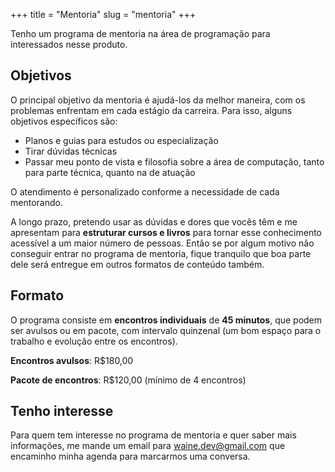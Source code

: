 +++
title = "Mentoria"
slug = "mentoria"
+++

Tenho um programa de mentoria na área de programação para interessados nesse produto.

## Objetivos

O principal objetivo da mentoria é ajudá-los da melhor maneira, com os problemas enfrentam em cada estágio da carreira.
Para isso, alguns objetivos específicos são:

- Planos e guias para estudos ou especialização
- Tirar dúvidas técnicas
- Passar meu ponto de vista e filosofia sobre a área de computação, tanto para parte técnica, quanto na de atuação

O atendimento é personalizado conforme a necessidade de cada mentorando.

A longo prazo, pretendo usar as dúvidas e dores que vocês têm e me apresentam para **estruturar cursos e livros** para tornar esse conhecimento acessível a um maior número de pessoas.
Então se por algum motivo não conseguir entrar no programa de mentoria, fique tranquilo que boa parte dele será entregue em outros formatos de conteúdo também.

## Formato

O programa consiste em **encontros individuais** de **45 minutos**, que podem ser avulsos ou em pacote, com intervalo quinzenal (um bom espaço para o trabalho e evolução entre os encontros).

**Encontros avulsos**: R$180,00

**Pacote de encontros**: R$120,00 (mínimo de 4 encontros)

## Tenho interesse

Para quem tem interesse no programa de mentoria e quer saber mais informações, me mande um email para [waine.dev@gmail.com](mailto:waine.dev@gmail.com) que encaminho minha agenda para marcarmos uma conversa.
